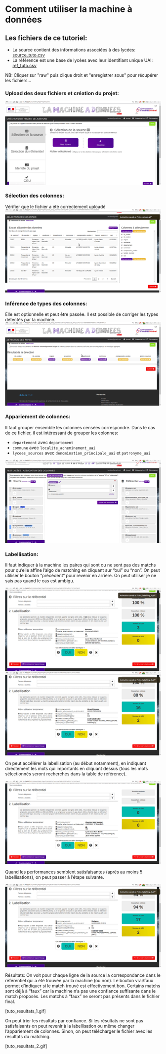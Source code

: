 # Comment utiliser la machine à données

## Les fichiers de ce tutoriel:

- La source contient des informations associées à des lycées: [source_tuto.csv](csvs/source_tuto.csv)
- La référence est une base de lycées avec leur identifiant unique UAI: [ref_tuto.csv](csvs/ref_tuto.csv)

NB: Cliquer sur "raw" puis clique droit et "enregistrer sous" pour récupérer les fichiers...
 
### Upload des deux fichiers et création du projet:
![Alt Text](gifs/tuto_upload.gif)

### Sélection des colonnes:
Vérifier que le fichier a été correctement uploadé
![Alt Text](gifs/tuto_visualization_upload.gif)

### Inférence de types des colonnes:
Elle est optionnelle et peut être passée. Il est possible de corriger les types détectés par la machine.
![Alt Text](gifs/tuto_inference_types.gif)

### Appariement de colonnes:
Il faut grouper ensemble les colonnes censées correspondre. Dans le cas de ce fichier, il est intéressant de grouper les colonnes:

- `departement` avec `departement`
- `commune` avec `localite_acheminement_uai`
- `lycees_sources` avec `denomination_principale_uai` et `patronyme_uai` 

![Alt Text](gifs/tuto_association_de_colonnes.gif)

### Labellisation:
Il faut indiquer à la machine les paires qui sont ou ne sont pas des matchs pour qu’elle affine l’algo de matching en cliquant sur “oui” ou “non”. On peut utiliser le bouton “précédent“ pour revenir en arrière. On peut utiliser je ne sais pas quand le cas est ambigu.

![Alt Text](gifs/tuto_labelling_2.gif)
![Alt Text](gifs/tuto_labelling_4.gif)

On peut accélérer la labellisation (au début notamment), en indiquant directement les mots qui importants en cliquant dessus (tous les mots sélectionnés seront recherchés dans la table de référence).

![Alt Text](gifs/tuto_labelling_1.gif)

Quand les performances semblent satisfaisantes (après au moins 5 labellisations), on peut passer à l’étape suivante.

![Alt Text](gifs/tuto_labelling_5.gif)




Résultats:
On voit pour chaque ligne de la source la correspondance dans le référentiel qui a été trouvée par la machine (ou non). Le bouton vrai/faux permet d’indiquer si le match trouvé est effectivement bon. Certains matchs sont déjà à “faux” car la machine n’a pas une confiance suffisante dans le match proposés. Les matchs à “faux” ne seront pas présents dans le fichier final.

[tuto_resultats_1.gif]

On peut trier les résultats par confiance. Si les résultats ne sont pas satisfaisants on peut revenir à la labellisation ou même changer l’appariement de colonnes. Sinon, on peut télécharger le fichier avec les résultats du matching.

[tuto_resultats_2.gif]
